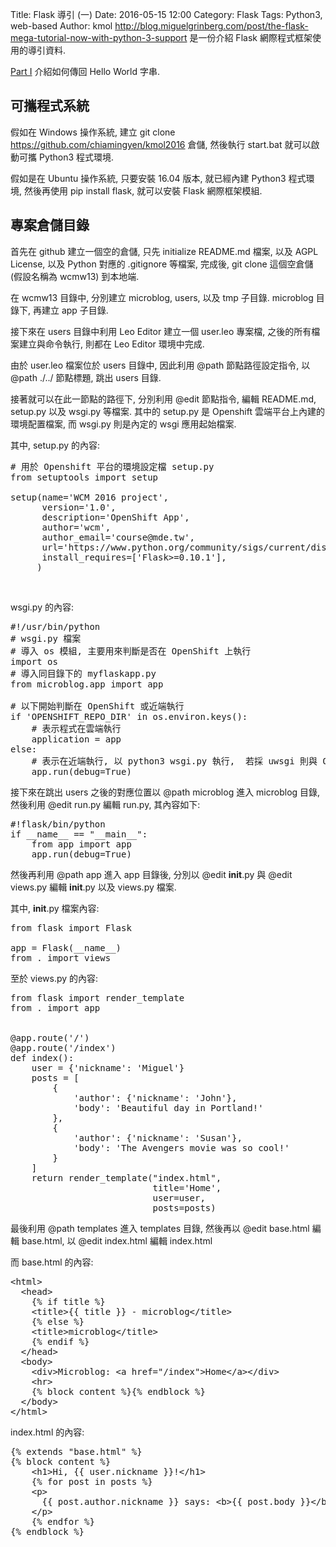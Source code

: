 Title: Flask 導引 (一)
Date: 2016-05-15 12:00
Category: Flask
Tags: Python3, web-based
Author: kmol
<a href="http://blog.miguelgrinberg.com/post/the-flask-mega-tutorial-now-with-python-3-support">http://blog.miguelgrinberg.com/post/the-flask-mega-tutorial-now-with-python-3-support</a> 是一份介紹 Flask 網際程式框架使用的導引資料.

<!-- PELICAN_END_SUMMARY -->

<a href="http://blog.miguelgrinberg.com/post/the-flask-mega-tutorial-part-i-hello-world">Part I</a> 介紹如何傳回 Hello World 字串.

## 可攜程式系統

假如在 Windows 操作系統, 建立 git clone <a href="https://github.com/chiamingyen/kmol2016">https://github.com/chiamingyen/kmol2016</a> 倉儲, 然後執行 start.bat 就可以啟動可攜 Python3 程式環境.

假如是在 Ubuntu 操作系統, 只要安裝 16.04 版本, 就已經內建 Python3 程式環境, 然後再使用 pip install flask, 就可以安裝 Flask 網際框架模組.

## 專案倉儲目錄

首先在 github 建立一個空的倉儲, 只先 initialize README.md 檔案, 以及 AGPL License, 以及 Python 對應的 .gitignore 等檔案, 完成後, git clone 這個空倉儲 (假設名稱為 wcmw13) 到本地端.

在 wcmw13 目錄中, 分別建立 microblog, users, 以及 tmp 子目錄. microblog 目錄下, 再建立 app 子目錄.

接下來在 users 目錄中利用 Leo Editor 建立一個 user.leo 專案檔, 之後的所有檔案建立與命令執行, 則都在 Leo Editor 環境中完成.

由於 user.leo 檔案位於 users 目錄中, 因此利用 @path 節點路徑設定指令, 以 @path ./../ 節點標題, 跳出 users 目錄.

接著就可以在此一節點的路徑下, 分別利用 @edit 節點指令, 編輯 README.md, setup.py 以及 wsgi.py 等檔案. 其中的 setup.py 是 Openshift 雲端平台上內建的環境配置檔案, 而 wsgi.py 則是內定的 wsgi 應用起始檔案.

其中, setup.py 的內容:

<pre class="brush: python">
# 用於 Openshift 平台的環境設定檔 setup.py
from setuptools import setup

setup(name='WCM 2016 project',
      version='1.0',
      description='OpenShift App',
      author='wcm',
      author_email='course@mde.tw',
      url='https://www.python.org/community/sigs/current/distutils-sig',
      install_requires=['Flask>=0.10.1'],
     )
</pre>
<br />

wsgi.py 的內容:
    
<pre class="brush: python">
#!/usr/bin/python
# wsgi.py 檔案
# 導入 os 模組, 主要用來判斷是否在 OpenShift 上執行
import os
# 導入同目錄下的 myflaskapp.py
from microblog.app import app
    
# 以下開始判斷在 OpenShift 或近端執行
if 'OPENSHIFT_REPO_DIR' in os.environ.keys():
    # 表示程式在雲端執行
    application = app
else:
    # 表示在近端執行, 以 python3 wsgi.py 執行,  若採 uwsgi 則與 Openshift 運作模式相同
    app.run(debug=True)
</pre>

接下來在跳出 users 之後的對應位置以 @path microblog 進入 microblog 目錄, 然後利用 @edit run.py 編輯 run.py, 其內容如下:
    
<pre class="brush: python">
#!flask/bin/python
if __name__ == "__main__":
    from app import app
    app.run(debug=True)
</pre>

然後再利用 @path app 進入 app 目錄後, 分別以 @edit __init__.py 與 @edit views.py 編輯 __init__.py 以及 views.py 檔案.

其中, __init__.py 檔案內容:
    
<pre class="brush: python">
from flask import Flask

app = Flask(__name__)
from . import views
</pre>

至於 views.py 的內容:

<pre class="brush: python">
from flask import render_template
from . import app


@app.route('/')
@app.route('/index')
def index():
    user = {'nickname': 'Miguel'}
    posts = [
        {
            'author': {'nickname': 'John'},
            'body': 'Beautiful day in Portland!'
        },
        {
            'author': {'nickname': 'Susan'},
            'body': 'The Avengers movie was so cool!'
        }
    ]
    return render_template("index.html",
                           title='Home',
                           user=user,
                           posts=posts)
</pre>

最後利用 @path templates 進入 templates 目錄, 然後再以 @edit base.html 編輯 base.html, 以 @edit index.html 編輯 index.html

而 base.html 的內容:

<pre class="brush: python">
&lt;html&gt;
  &lt;head&gt;
    {% if title %}
    &lt;title&gt;{{ title }} - microblog&lt;/title&gt;
    {% else %}
    &lt;title&gt;microblog&lt;/title&gt;
    {% endif %}
  &lt;/head&gt;
  &lt;body&gt;
    &lt;div&gt;Microblog: &lt;a href="/index"&gt;Home&lt;/a&gt;&lt;/div&gt;
    &lt;hr&gt;
    {% block content %}{% endblock %}
  &lt;/body&gt;
&lt;/html&gt;
</pre>

index.html 的內容:

<pre class="brush: python">
{% extends "base.html" %}
{% block content %}
    &lt;h1&gt;Hi, {{ user.nickname }}!&lt;/h1&gt;
    {% for post in posts %}
    &lt;p&gt;
      {{ post.author.nickname }} says: &lt;b&gt;{{ post.body }}&lt;/b&gt;
    &lt;/p&gt;
    {% endfor %}
{% endblock %}
</pre>
